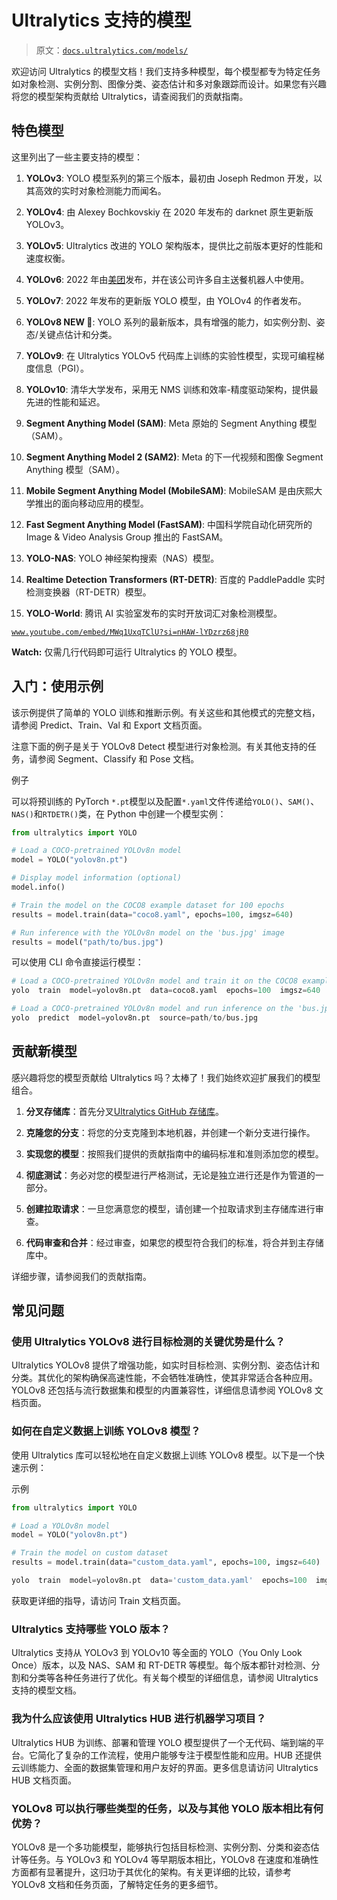 # Ultralytics 支持的模型

> 原文：[`docs.ultralytics.com/models/`](https://docs.ultralytics.com/models/)

欢迎访问 Ultralytics 的模型文档！我们支持多种模型，每个模型都专为特定任务如对象检测、实例分割、图像分类、姿态估计和多对象跟踪而设计。如果您有兴趣将您的模型架构贡献给 Ultralytics，请查阅我们的贡献指南。

## 特色模型

这里列出了一些主要支持的模型：

1.  **YOLOv3**: YOLO 模型系列的第三个版本，最初由 Joseph Redmon 开发，以其高效的实时对象检测能力而闻名。

1.  **YOLOv4**: 由 Alexey Bochkovskiy 在 2020 年发布的 darknet 原生更新版 YOLOv3。

1.  **YOLOv5**: Ultralytics 改进的 YOLO 架构版本，提供比之前版本更好的性能和速度权衡。

1.  **YOLOv6**: 2022 年由[美团](https://about.meituan.com/)发布，并在该公司许多自主送餐机器人中使用。

1.  **YOLOv7**: 2022 年发布的更新版 YOLO 模型，由 YOLOv4 的作者发布。

1.  **YOLOv8 NEW 🚀**: YOLO 系列的最新版本，具有增强的能力，如实例分割、姿态/关键点估计和分类。

1.  **YOLOv9**: 在 Ultralytics YOLOv5 代码库上训练的实验性模型，实现可编程梯度信息（PGI）。

1.  **YOLOv10**: 清华大学发布，采用无 NMS 训练和效率-精度驱动架构，提供最先进的性能和延迟。

1.  **Segment Anything Model (SAM)**: Meta 原始的 Segment Anything 模型（SAM）。

1.  **Segment Anything Model 2 (SAM2)**: Meta 的下一代视频和图像 Segment Anything 模型（SAM）。

1.  **Mobile Segment Anything Model (MobileSAM)**: MobileSAM 是由庆熙大学推出的面向移动应用的模型。

1.  **Fast Segment Anything Model (FastSAM)**: 中国科学院自动化研究所的 Image & Video Analysis Group 推出的 FastSAM。

1.  **YOLO-NAS**: YOLO 神经架构搜索（NAS）模型。

1.  **Realtime Detection Transformers (RT-DETR)**: 百度的 PaddlePaddle 实时检测变换器（RT-DETR）模型。

1.  **YOLO-World**: 腾讯 AI 实验室发布的实时开放词汇对象检测模型。

[`www.youtube.com/embed/MWq1UxqTClU?si=nHAW-lYDzrz68jR0`](https://www.youtube.com/embed/MWq1UxqTClU?si=nHAW-lYDzrz68jR0)

**Watch:** 仅需几行代码即可运行 Ultralytics 的 YOLO 模型。

## 入门：使用示例

该示例提供了简单的 YOLO 训练和推断示例。有关这些和其他模式的完整文档，请参阅 Predict、Train、Val 和 Export 文档页面。

注意下面的例子是关于 YOLOv8 Detect 模型进行对象检测。有关其他支持的任务，请参阅 Segment、Classify 和 Pose 文档。

例子

可以将预训练的 PyTorch `*.pt`模型以及配置`*.yaml`文件传递给`YOLO()`、`SAM()`、`NAS()`和`RTDETR()`类，在 Python 中创建一个模型实例：

```py
from ultralytics import YOLO

# Load a COCO-pretrained YOLOv8n model
model = YOLO("yolov8n.pt")

# Display model information (optional)
model.info()

# Train the model on the COCO8 example dataset for 100 epochs
results = model.train(data="coco8.yaml", epochs=100, imgsz=640)

# Run inference with the YOLOv8n model on the 'bus.jpg' image
results = model("path/to/bus.jpg") 
```

可以使用 CLI 命令直接运行模型：

```py
# Load a COCO-pretrained YOLOv8n model and train it on the COCO8 example dataset for 100 epochs
yolo  train  model=yolov8n.pt  data=coco8.yaml  epochs=100  imgsz=640

# Load a COCO-pretrained YOLOv8n model and run inference on the 'bus.jpg' image
yolo  predict  model=yolov8n.pt  source=path/to/bus.jpg 
```

## 贡献新模型

感兴趣将您的模型贡献给 Ultralytics 吗？太棒了！我们始终欢迎扩展我们的模型组合。

1.  **分叉存储库**：首先分叉[Ultralytics GitHub 存储库](https://github.com/ultralytics/ultralytics)。

1.  **克隆您的分支**：将您的分支克隆到本地机器，并创建一个新分支进行操作。

1.  **实现您的模型**：按照我们提供的贡献指南中的编码标准和准则添加您的模型。

1.  **彻底测试**：务必对您的模型进行严格测试，无论是独立进行还是作为管道的一部分。

1.  **创建拉取请求**：一旦您满意您的模型，请创建一个拉取请求到主存储库进行审查。

1.  **代码审查和合并**：经过审查，如果您的模型符合我们的标准，将合并到主存储库中。

详细步骤，请参阅我们的贡献指南。

## 常见问题

### 使用 Ultralytics YOLOv8 进行目标检测的关键优势是什么？

Ultralytics YOLOv8 提供了增强功能，如实时目标检测、实例分割、姿态估计和分类。其优化的架构确保高速性能，不会牺牲准确性，使其非常适合各种应用。YOLOv8 还包括与流行数据集和模型的内置兼容性，详细信息请参阅 YOLOv8 文档页面。

### 如何在自定义数据上训练 YOLOv8 模型？

使用 Ultralytics 库可以轻松地在自定义数据上训练 YOLOv8 模型。以下是一个快速示例：

示例

```py
from ultralytics import YOLO

# Load a YOLOv8n model
model = YOLO("yolov8n.pt")

# Train the model on custom dataset
results = model.train(data="custom_data.yaml", epochs=100, imgsz=640) 
```

```py
yolo  train  model=yolov8n.pt  data='custom_data.yaml'  epochs=100  imgsz=640 
```

获取更详细的指导，请访问 Train 文档页面。

### Ultralytics 支持哪些 YOLO 版本？

Ultralytics 支持从 YOLOv3 到 YOLOv10 等全面的 YOLO（You Only Look Once）版本，以及 NAS、SAM 和 RT-DETR 等模型。每个版本都针对检测、分割和分类等各种任务进行了优化。有关每个模型的详细信息，请参阅 Ultralytics 支持的模型文档。

### 我为什么应该使用 Ultralytics HUB 进行机器学习项目？

Ultralytics HUB 为训练、部署和管理 YOLO 模型提供了一个无代码、端到端的平台。它简化了复杂的工作流程，使用户能够专注于模型性能和应用。HUB 还提供云训练能力、全面的数据集管理和用户友好的界面。更多信息请访问 Ultralytics HUB 文档页面。

### YOLOv8 可以执行哪些类型的任务，以及与其他 YOLO 版本相比有何优势？

YOLOv8 是一个多功能模型，能够执行包括目标检测、实例分割、分类和姿态估计等任务。与 YOLOv3 和 YOLOv4 等早期版本相比，YOLOv8 在速度和准确性方面都有显著提升，这归功于其优化的架构。有关更详细的比较，请参考 YOLOv8 文档和任务页面，了解特定任务的更多细节。
